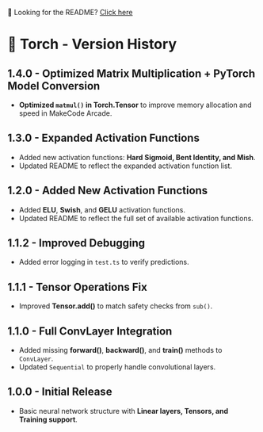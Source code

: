 📌 Looking for the README? [Click here](https://github.com/killercraft-thecoder/makecode-torch/blob/master/README.md)

# 🔄 Torch - Version History

## **1.4.0** - Optimized Matrix Multiplication + PyTorch Model Conversion
- **Optimized `matmul()` in Torch.Tensor** to improve memory allocation and speed in MakeCode Arcade.

## **1.3.0** - Expanded Activation Functions
- Added new activation functions: **Hard Sigmoid, Bent Identity, and Mish**.
- Updated README to reflect the expanded activation function list.

## **1.2.0** - Added New Activation Functions
- Added **ELU**, **Swish**, and **GELU** activation functions.
- Updated README to reflect the full set of available activation functions.

## **1.1.2** - Improved Debugging
- Added error logging in `test.ts` to verify predictions.

## **1.1.1** - Tensor Operations Fix
- Improved **Tensor.add()** to match safety checks from `sub()`.

## **1.1.0** - Full ConvLayer Integration
- Added missing **forward()**, **backward()**, and **train()** methods to `ConvLayer`.
- Updated `Sequential` to properly handle convolutional layers.

## **1.0.0** - Initial Release
- Basic neural network structure with **Linear layers, Tensors, and Training support**.
